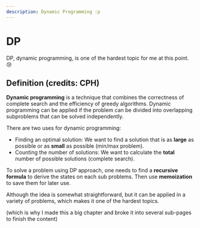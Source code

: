 ```yaml
---
description: Dynamic Programming :p
---
```


# DP

DP, dynamic programming, is one of the hardest topic for me at this point. :cry:

## Definition (credits: CPH)

**Dynamic programming** is a technique that combines the correctness of complete search and the efficiency of greedy algorithms. Dynamic programming can be applied if the problem can be divided into overlapping subproblems that can be solved independently.&#x20;

There are two uses for dynamic programming:

* Finding an optimal solution: We want to find a solution that is as **large** as possible or as **small** as possible (min/max problem).&#x20;
* Counting the number of solutions: We want to calculate the **total** number of possible solutions (complete search).

To solve a problem using DP approach, one needs to find a **recursive formula** to derive the states on each sub problems. Then use **memoization** to save them for later use.

Although the idea is somewhat straightforward, but it can be applied in a variety of problems, which makes it one of the hardest topics.&#x20;

(which is why I made this a big chapter and broke it into several sub-pages to finish the content)
